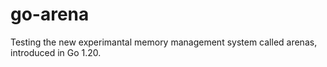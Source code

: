 # go-arena

Testing the new experimantal memory management system called arenas, introduced in Go 1.20.
